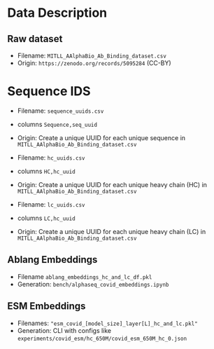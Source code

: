 # Data Description

## Raw dataset
- Filename: `MITLL_AAlphaBio_Ab_Binding_dataset.csv`
- Origin: `https://zenodo.org/records/5095284` (CC-BY)

# Sequence IDS
- Filename: `sequence_uuids.csv`
- columns `Sequence,seq_uuid`
- Origin: Create a unique UUID for each unique sequence in `MITLL_AAlphaBio_Ab_Binding_dataset.csv`


- Filename: `hc_uuids.csv`
- columns `HC,hc_uuid`
- Origin: Create a unique UUID for each unique heavy chain (HC) in `MITLL_AAlphaBio_Ab_Binding_dataset.csv`


- Filename: `lc_uuids.csv`
- columns `LC,hc_uuid`
- Origin: Create a unique UUID for each unique heavy chain (LC) in `MITLL_AAlphaBio_Ab_Binding_dataset.csv`

## Ablang Embeddings

- Filename `ablang_embeddings_hc_and_lc_df.pkl`
- Generation: `bench/alphaseq_covid_embeddings.ipynb`

## ESM Embeddings

- Filenames: `"esm_covid_[model_size]_layer[L]_hc_and_lc.pkl"`
- Generation: CLI with configs like `experiments/covid_esm/hc_650M/covid_esm_650M_hc_0.json`
